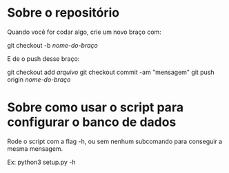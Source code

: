 # Sobre o repositório

Quando você for codar algo, crie um novo braço com:

git checkout -b _nome-do-braço_

E de o push desse braço:

git checkout add _arquivo_
git checkout commit -am "mensagem"
git push origin _nome-do-braço_

# Sobre como usar o script para configurar o banco de dados

Rode o script com a flag -h, ou sem nenhum subcomando para conseguir a mesma mensagem.

Ex: python3 setup.py -h
